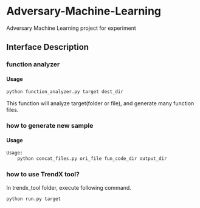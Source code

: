 # Adversary-Machine-Learning
Adversary Machine Learning project for experiment

## Interface Description

### function analyzer

#### Usage

``` python
python function_analyzer.py target dest_dir
```

This function will analyze target(folder or file), and generate many function files.


### how to generate new sample

#### Usage

```python
Usage:
    python concat_files.py ori_file fun_code_dir output_dir
```

### how to use TrendX tool?

In trendx_tool folder, execute following command.
```python
python run.py target
```

